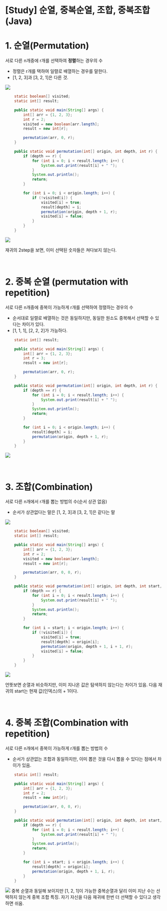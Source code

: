 # [Study] 순열, 중복순열, 조합, 중복조합 (Java)

# 1. 순열(Permutation)
서로 다른 n개중에 r개를 선택하여 **정렬**하는 경우의 수
- 정렬은 r개를 택하여 일렬로 배열하는 경우를 말한다.
- [1, 2, 3]과 [3, 2, 1]은 다른 것.

![](https://velog.velcdn.com/images/cgw981/post/da0c8d21-8fb2-4a77-b09c-2030f37cc630/image.png)


```java
    static boolean[] visited;
    static int[] result;

    public static void main(String[] args) {
        int[] arr = {1, 2, 3};
        int r = 2;
        visited = new boolean[arr.length];
        result = new int[r];

        permutation(arr, 0, r);
    }

    public static void permutation(int[] origin, int depth, int r) {
        if (depth == r) {
            for (int i = 0; i < result.length; i++) {
                System.out.print(result[i] + " ");
            }
            System.out.println();
            return;
        }

        for (int i = 0; i < origin.length; i++) {
            if (!visited[i]) {
                visited[i] = true;
                result[depth] = i;
                permutation(origin, depth + 1, r);
                visited[i] = false;
            }
        }
    }
```

![](https://velog.velcdn.com/images/cgw981/post/68cf28f7-3849-4d34-af25-30f99392c19d/image.png)

재귀의 2step을 보면, 이미 선택된 숫자들은 쳐다보지 않는다.


<br/>

# 2. 중복 순열 (permutation with repetition)
서로 다른 n개중에 중복이 가능하게 r개를 선택하여 정렬하는 경우의 수
- 순서대로 일렬로 배열하는 것은 동일하지만, 동일한 원소도 중복해서 선택할 수 있다는 차이가 있다.
- [1, 1, 1], [2, 2, 2]가 가능하다.
```java
    static int[] result;

    public static void main(String[] args) {
        int[] arr = {1, 2, 3};
        int r = 3;
        result = new int[r];

        permutation(arr, 0, r);
    }

    public static void permutation(int[] origin, int depth, int r) {
        if (depth == r) {
            for (int i = 0; i < result.length; i++) {
                System.out.print(result[i] + " ");
            }
            System.out.println();
            return;
        }

        for (int i = 0; i < origin.length; i++) {
            result[depth] = i;
            permutation(origin, depth + 1, r);
        }
    }
```

![](https://velog.velcdn.com/images/cgw981/post/8f37bec0-6925-4e80-b4b7-5e7cb0338af1/image.png)

<br/>

# 3. 조합(Combination)
서로 다른 n개에서 r개를 뽑는 방법의 수(순서 상관 없음)
- 순서가 상관없다는 말은 [1, 2, 3]과 [3, 2, 1]은 같다는 말

![](https://velog.velcdn.com/images/cgw981/post/8aca3087-0c97-4c74-beee-e9ee000ef8e0/image.png)
```java
	static boolean[] visited;
    static int[] result;

    public static void main(String[] args) {
        int[] arr = {1, 2, 3};
        int r = 2;
        visited = new boolean[arr.length];
        result = new int[r];

        permutation(arr, 0, 0, r);
    }

    public static void permutation(int[] origin, int depth, int start, int r) {
        if (depth == r) {
            for (int i = 0; i < result.length; i++) {
                System.out.print(result[i] + " ");
            }
            System.out.println();
            return;
        }

        for (int i = start; i < origin.length; i++) {
            if (!visited[i]) {
                visited[i] = true;
                result[depth] = origin[i];
                permutation(origin, depth + 1, i + 1, r);
                visited[i] = false;
            }
        }
    }
```
![](https://velog.velcdn.com/images/cgw981/post/9be2ab89-81cc-4635-a79d-2f40e76b4c35/image.png)

언뜻보면 순열과 비슷하지만, 이미 지나온 값은 탐색하지 않는다는 차이가 있음.
다음 재귀의 start는 현재 값(인덱스)의 + 1이다.

<br/>

# 4. 중복 조합(Combination with repetition)
서로 다른 n개에서 중복이 가능하게 r개를 뽑는 방법의 수
- 순서가 상관없는 조합과 동일하지만, 이미 뽑은 것을 다시 뽑을 수 있다는 점에서 차이가 있음.
```java
    static int[] result;

    public static void main(String[] args) {
        int[] arr = {1, 2, 3};
        int r = 2;
        result = new int[r];

        permutation(arr, 0, 0, r);
    }

    public static void permutation(int[] origin, int depth, int start, int r) {
        if (depth == r) {
            for (int i = 0; i < result.length; i++) {
                System.out.print(result[i] + " ");
            }
            System.out.println();
            return;
        }

        for (int i = start; i < origin.length; i++) {
            result[depth] = origin[i];
            permutation(origin, depth + 1, i, r);
        }
    }
```
![](https://velog.velcdn.com/images/cgw981/post/ba300f2d-2927-4c03-9a53-c17f3bf651ab/image.png)
중복 순열과 동일해 보이지만 [1, 2, 1]이 가능한 중복순열과 달리 이미 지난 수는 선택하지 않는게 중복 조합 특징.
자기 자신을 다음 재귀에 한번 더 선택할 수 있다고 생각하면 쉬움. 